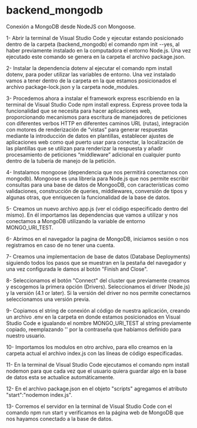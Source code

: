 # backend_mongodb
Conexión a MongoDB desde NodeJS con Mongoose.

1- Abrir la terminal de Visual Studio Code y ejecutar estando posicionado dentro de la carpeta (backend_mongodb) el comando npm init --yes, al haber previamente instalado en la computadora el entorno Node.js. Una vez ejecutado este comando se genera en la carpeta el archivo package.json.

2- Instalar la dependencia dotenv al ejecutar el comando npm install dotenv, para poder utilizar las variables de entorno. Una vez instalado vamos a tener dentro de la carpeta en la que estamos posicionados el archivo package-lock.json y la carpeta node_modules.

3- Procedemos ahora a instalar el framework express escribiendo en la terminal de Visual Studio Code npm install express. Express provee toda la funcionalidad que se necesita para hacer aplicaciones web, proporcionando mecanismos para escritura de manejadores de peticiones con diferentes verbos HTTP en diferentes caminos URL (rutas), integración con motores de renderización de “vistas” para generar respuestas mediante la introducción de datos en plantillas, establecer ajustes de aplicaciones web como qué puerto usar para conectar, la localización de las plantillas que se utilizan para renderizar la respuesta y añadir procesamiento de peticiones “middleware” adicional en cualquier punto dentro de la tubería de manejo de la petición.

4- Instalamos mongoose (dependencia que nos permitirá conectarnos con mongodb). Mongoose es una librería para Node.js que nos permite escribir consultas para una base de datos de MongooDB, con características como validaciones, construcción de queries, middlewares, conversión de tipos y algunas otras, que enriquecen la funcionalidad de la base de datos.

5- Creamos un nuevo archivo app.js (ver el código especificado dentro del mismo). En él importamos las dependencias que vamos a utilizar y nos conectamos a MongoDB utilizando la variable de entorno MONGO_URI_TEST.

6- Abrimos en el navegador la pagina de MongoDB, iniciamos sesión o nos registramos en caso de no tener una cuenta.

7- Creamos una implementacion de base de datos (Database Deployments) siguiendo todos los pasos que se muestran en la pestaña del navegador y una vez configurada le damos al botón "Finish and Close". 

8- Seleccionamos el botón "Connect" del cluster que previamente creamos y escogemos la primera opción (Drivers). Seleccionamos el driver (Node.js) y la versión (4.1 or later). Si la versión del driver no nos permite conectarnos seleccionamos una versión previa. 

9- Copiamos el string de conexión al código de nuestra aplicación, creando un archivo .env en la carpeta en donde estamos posicionados en Visual Studio Code e igualando el nombre MONGO_URI_TEST al string previamente copiado, reemplazando '<password>' por la contraseña que habíamos definido para nuestro usuario.
  
10- Importamos los modulos en otro archivo, para ello creamos en la carpeta actual el archivo index.js con las líneas de código especificadas.
  
11- En la terminal de Visual Studio Code ejecutamos el comando npm install nodemon para que cada vez que el usuario quiera guardar algo en la base de datos esta se actualice automáticamente.
  
12- En el archivo package.json en el objeto "scripts" agregamos el atributo "start":"nodemon index.js".
  
13- Corremos el servidor en la terminal de Visual Studio Code con el comando npm run start y verificamos en la página web de MongoDB que nos hayamos conectado a la base de datos.
